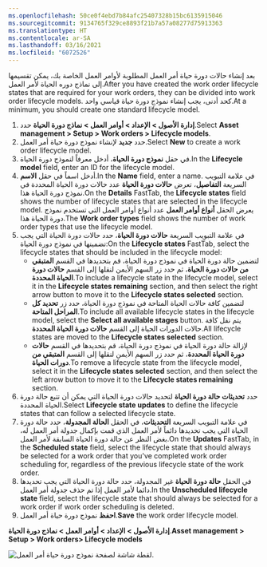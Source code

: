 ```yaml
---
ms.openlocfilehash: 50ce0f4ebd7b84afc25407328b15bc6135915046
ms.sourcegitcommit: 9134765f329ce8893f21b7a57a08277d75913363
ms.translationtype: HT
ms.contentlocale: ar-SA
ms.lasthandoff: 03/16/2021
ms.locfileid: "6072526"
---
```

<span data-ttu-id="d24ff-101">بعد إنشاء حالات دورة حياة أمر العمل المطلوبة لأوامر العمل الخاصة بك، يمكن تقسيمها إلى نماذج دوره الحياة لأمر العمل.</span><span class="sxs-lookup"><span data-stu-id="d24ff-101">After you have created the work order lifecycle states that are required for your work orders, they can be divided into work order lifecycle models.</span></span> <span data-ttu-id="d24ff-102">كحد أدنى، يجب إنشاء نموذج دورة حياة قياسي واحد.</span><span class="sxs-lookup"><span data-stu-id="d24ff-102">At a minimum, you should create one standard lifecycle model.</span></span>

1.  <span data-ttu-id="d24ff-103">حدد **‎إدارة الأصول > الإعداد > أوامر العمل > نماذج دورة الحياة**.</span><span class="sxs-lookup"><span data-stu-id="d24ff-103">Select **Asset management > Setup > Work orders > Lifecycle models**.</span></span>
2.  <span data-ttu-id="d24ff-104">حدد **جديد** لإنشاء نموذج دورة حياة أمر العمل.</span><span class="sxs-lookup"><span data-stu-id="d24ff-104">Select **New** to create a work order lifecycle model.</span></span>
3.  <span data-ttu-id="d24ff-105">في حقل **نموذج دورة الحياة**، أدخل معرفاً لنموذج دورة الحياة.</span><span class="sxs-lookup"><span data-stu-id="d24ff-105">In the **Lifecycle model** field, enter an ID for the lifecycle model.</span></span>
4.  <span data-ttu-id="d24ff-106">أدخل اسماً في حقل **الاسم**.</span><span class="sxs-lookup"><span data-stu-id="d24ff-106">In the **Name** field, enter a name.</span></span>
<span data-ttu-id="d24ff-107">في علامة التبويب السريعة **التفاصيل**، تعرض **حالات دورة الحياة** عدد حالات دورة الحياة المحددة في نموذج دورة الحياة هذا.</span><span class="sxs-lookup"><span data-stu-id="d24ff-107">On the **Details** FastTab, the **Lifecycle states** field shows the number of lifecycle states that are selected in the lifecycle model.</span></span> <span data-ttu-id="d24ff-108">يعرض الحقل **أنواع أوامر العمل** عدد أنواع أوامر العمل التي تستخدم نموذج دورة الحياة هذا.</span><span class="sxs-lookup"><span data-stu-id="d24ff-108">The **Work order types** field shows the number of work order types that use the lifecycle model.</span></span>
5.  <span data-ttu-id="d24ff-109">في علامة التبويب السريعة **حالات دورة الحياة**، حدد حالات دورة الحياة التي يجب تضمينها في نموذج دورة الحياة:</span><span class="sxs-lookup"><span data-stu-id="d24ff-109">On the **Lifecycle states** FastTab, select the lifecycle states that should be included in the lifecycle model:</span></span>
    - <span data-ttu-id="d24ff-110">لتضمين حالة دورة الحياة في نموذج دورة الحياة، قم بتحديدها في القسم **المتبقي من حالات دورة الحياة**، ثم حدد زر السهم الأيمن لنقلها إلى القسم **حالات دورة الحياة المحددة**.</span><span class="sxs-lookup"><span data-stu-id="d24ff-110">To include a lifecycle state in the lifecycle model, select it in the **Lifecycle states remaining** section, and then select the right arrow button to move it to the **Lifecycle states selected** section.</span></span>
    - <span data-ttu-id="d24ff-111">لتضمين كافة حالات الحياة المتاحة في نموذج دورة الحياة، حدد زر **تحديد كل المراحل المتاحة**.</span><span class="sxs-lookup"><span data-stu-id="d24ff-111">To include all available lifecycle states in the lifecycle model, select the **Select all available stages** button.</span></span> <span data-ttu-id="d24ff-112">يتم نقل كافة حالات الدورات الحياة إلى القسم **حالات دورة الحياة المحددة**.</span><span class="sxs-lookup"><span data-stu-id="d24ff-112">All lifecycle states are moved to the **Lifecycle states selected** section.</span></span>
    - <span data-ttu-id="d24ff-113">لإزالة حالة دورة الحياة في نموذج دورة الحياة، قم بتحديدها في القسم **حالات دورة الحياة المحددة**، ثم حدد زر السهم الأيمن لنقلها إلى القسم **المتبقي من دورات الحياة**.</span><span class="sxs-lookup"><span data-stu-id="d24ff-113">To remove a lifecycle state from the lifecycle model, select it in the **Lifecycle states selected** section, and then select the left arrow button to move it to the **Lifecycle states remaining** section.</span></span>
6.  <span data-ttu-id="d24ff-114">حدد **تحديثات حالة دورة الحياة** لتحديد حالات دورة الحياة التي يمكن أن تتبع حالة دورة الحياة المحددة.</span><span class="sxs-lookup"><span data-stu-id="d24ff-114">Select **Lifecycle state updates** to define the lifecycle states that can follow a selected lifecycle state.</span></span>
7.  <span data-ttu-id="d24ff-115">في علامة التبويب السريعة **التحديثات**، في الحقل **الحالة المجدولة**، حدد حالة دورة الحياة التي يجب تحديدها دائماً لأمر العمل الذي قمت بإكمال جدولة أمر العمل له، بغض النظر عن حالة دورة الحياة السابقة لأمر العمل.</span><span class="sxs-lookup"><span data-stu-id="d24ff-115">On the **Updates** FastTab, in the **Scheduled state** field, select the lifecycle state that should always be selected for a work order that you've completed work order scheduling for, regardless of the previous lifecycle state of the work order.</span></span>
8.  <span data-ttu-id="d24ff-116">في الحقل **حالة دورة الحياة** غير المجدولة، حدد حالة دورة الحياة التي يجب تحديدها دائما لأمر العمل إذا تم حذف جدولة أمر العمل.</span><span class="sxs-lookup"><span data-stu-id="d24ff-116">In the **Unscheduled lifecycle state** field, select the lifecycle state that should always be selected for a work order if work order scheduling is deleted.</span></span>
9.  <span data-ttu-id="d24ff-117">**احفظ** نموذج دورة حياة أمر العمل.</span><span class="sxs-lookup"><span data-stu-id="d24ff-117">**Save** the work order lifecycle model.</span></span>

<span data-ttu-id="d24ff-118">**‎إدارة الأصول > الإعداد > أوامر العمل > نماذج دورة الحياة**.</span><span class="sxs-lookup"><span data-stu-id="d24ff-118">**Asset management > Setup > Work orders> Lifecycle models**</span></span>

![لقطة شاشة لصفحة نموذج دورة حياة أمر العمل.](../media/work-order-lifecycle-models-ss.png)